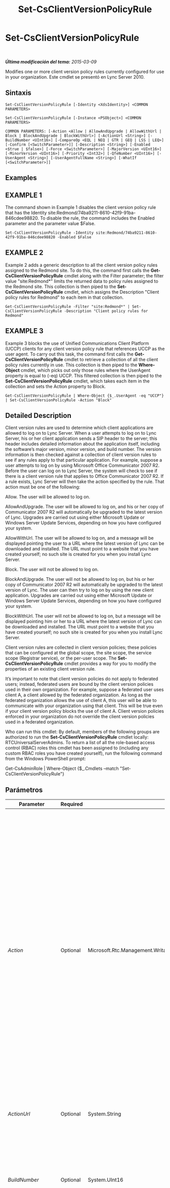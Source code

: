 ﻿---
title: Set-CsClientVersionPolicyRule
TOCTitle: Set-CsClientVersionPolicyRule
ms:assetid: 2e061fa8-bb1a-4382-bb0d-298f81aefb3d
ms:mtpsurl: https://technet.microsoft.com/es-es/library/Gg425790(v=OCS.15)
ms:contentKeyID: 48274797
ms.date: 01/07/2017
mtps_version: v=OCS.15
ms.translationtype: HT
---

# Set-CsClientVersionPolicyRule

 

_**Última modificación del tema:** 2015-03-09_

Modifies one or more client version policy rules currently configured for use in your organization. Este cmdlet se presentó en Lync Server 2010.

## Sintaxis

    Set-CsClientVersionPolicyRule [-Identity <XdsIdentity>] <COMMON PARAMETERS>

    Set-CsClientVersionPolicyRule [-Instance <PSObject>] <COMMON PARAMETERS>

    COMMON PARAMETERS: [-Action <Allow | AllowAndUpgrade | AllowWithUrl | Block | BlockAndUpgrade | BlockWithUrl>] [-ActionUrl <String>] [-BuildNumber <UInt16>] [-CompareOp <EQL | NEQ | GTR | GEQ | LSS | LEQ>] [-Confirm [<SwitchParameter>]] [-Description <String>] [-Enabled <$true | $false>] [-Force <SwitchParameter>] [-MajorVersion <UInt16>] [-MinorVersion <UInt16>] [-Priority <Int32>] [-QfeNumber <UInt16>] [-UserAgent <String>] [-UserAgentFullName <String>] [-WhatIf [<SwitchParameter>]]

## Examples

## EXAMPLE 1

The command shown in Example 1 disables the client version policy rule that has the Identity site:Redmond/74ba9211-8610-42f9-91ba-846cdee98820. To disable the rule, the command includes the Enabled parameter and the parameter value $False.

    Set-CsClientVersionPolicyRule -Identity site:Redmond/74ba9211-8610-42f9-91ba-846cdee98820 -Enabled $False

## EXAMPLE 2

Example 2 adds a generic description to all the client version policy rules assigned to the Redmond site. To do this, the command first calls the **Get-CsClientVersionPolicyRule** cmdlet along with the Filter parameter; the filter value "site:Redmond\*" limits the returned data to policy rules assigned to the Redmond site. This collection is then piped to the **Set-CsClientVersionPolicyRule** cmdlet, which assigns the Description "Client policy rules for Redmond" to each item in that collection.

    Get-CsClientVersionPolicyRule -Filter "site:Redmond*" | Set-CsClientVersionPolicyRule -Description "Client policy rules for Redmond"

## EXAMPLE 3

Example 3 blocks the use of Unified Communications Client Platform (UCCP) clients for any client version policy rule that references UCCP as the user agent. To carry out this task, the command first calls the **Get-CsClientVersionPolicyRule** cmdlet to retrieve a collection of all the client policy rules currently in use. This collection is then piped to the **Where-Object** cmdlet, which picks out only those rules where the UserAgent property is equal to (-eq) UCCP. This filtered collection is then piped to the **Set-CsClientVersionPolicyRule** cmdlet, which takes each item in the collection and sets the Action property to Block.

    Get-CsClientVersionPolicyRule | Where-Object {$_.UserAgent -eq "UCCP"} | Set-CsClientVersionPolicyRule -Action "Block"

## Detailed Description

Client version rules are used to determine which client applications are allowed to log on to Lync Server. When a user attempts to log on to Lync Server, his or her client application sends a SIP header to the server; this header includes detailed information about the application itself, including the software’s major version, minor version, and build number. The version information is then checked against a collection of client version rules to see if any rules apply to that particular application. For example, suppose a user attempts to log on by using Microsoft Office Communicator 2007 R2. Before the user can log on to Lync Server, the system will check to see if there is a client version rule that applies to Office Communicator 2007 R2. If a rule exists, Lync Server will then take the action specified by the rule. That action must be one of the following:

Allow. The user will be allowed to log on.

AllowAndUpgrade. The user will be allowed to log on, and his or her copy of Communicator 2007 R2 will automatically be upgraded to the latest version of Lync. Upgrades are carried out using either Microsoft Update or Windows Server Update Services, depending on how you have configured your system.

AllowWithUrl. The user will be allowed to log on, and a message will be displayed pointing the user to a URL where the latest version of Lync can be downloaded and installed. The URL must point to a website that you have created yourself; no such site is created for you when you install Lync Server.

Block. The user will not be allowed to log on.

BlockAndUpgrade. The user will not be allowed to log on, but his or her copy of Communicator 2007 R2 will automatically be upgraded to the latest version of Lync. The user can then try to log on by using the new client application. Upgrades are carried out using either Microsoft Update or Windows Server Update Services, depending on how you have configured your system.

BlockWithUrl. The user will not be allowed to log on, but a message will be displayed pointing him or her to a URL where the latest version of Lync can be downloaded and installed. The URL must point to a website that you have created yourself; no such site is created for you when you install Lync Server.

Client version rules are collected in client version policies; these policies that can be configured at the global scope, the site scope, the service scope (Registrar service), or the per-user scope. The **Set-CsClientVersionPolicyRule** cmdlet provides a way for you to modify the properties of an existing client version rule.

It’s important to note that client version policies do not apply to federated users; instead, federated users are bound by the client version policies used in their own organization. For example, suppose a federated user uses client A, a client allowed by the federated organization. As long as the federated organization allows the use of client A, this user will be able to communicate with your organization using that client. This will be true even if your client version policy blocks the use of client A. Client version policies enforced in your organization do not override the client version policies used in a federated organization.

Who can run this cmdlet: By default, members of the following groups are authorized to run the **Set-CsClientVersionPolicyRule** cmdlet locally: RTCUniversalServerAdmins. To return a list of all the role-based access control (RBAC) roles this cmdlet has been assigned to (including any custom RBAC roles you have created yourself), run the following command from the Windows PowerShell prompt:

Get-CsAdminRole | Where-Object {$\_.Cmdlets –match "Set-CsClientVersionPolicyRule"}

## Parámetros


<table>
<colgroup>
<col style="width: 25%" />
<col style="width: 25%" />
<col style="width: 25%" />
<col style="width: 25%" />
</colgroup>
<thead>
<tr class="header">
<th>Parameter</th>
<th>Required</th>
<th>Type</th>
<th>Description</th>
</tr>
</thead>
<tbody>
<tr class="odd">
<td><p><em>Action</em></p></td>
<td><p>Optional</p></td>
<td><p>Microsoft.Rtc.Management.WritableConfig.Policy.ClientVersion.Action</p></td>
<td><p>Action to be taken any time the rule is triggered (that is, any time someone attempts to log on by using the specified software). Valid values are:</p>
<p>Allow. The user will be allowed to log on.</p>
<p>AllowWithUrl. The user will be allowed to log on, and a message will be displayed pointing him or her to a URL where the latest version of Lync can be downloaded and installed.</p>
<p>AllowAndUpgrade. The user will be allowed to log on, and his or her copy of Communicator will automatically be upgraded to the latest version of Lync.</p>
<p>Block. The user will not be allowed to log on.</p>
<p>BlockWithUrl. The user will not be allowed to log on, but a message will be displayed pointing him or her to a URL where the latest version of Lync can be downloaded and installed.</p>
<p>BlockAndUpgrade. The user will not be allowed to log on, but his or her copy of Communicator will automatically be upgraded to the latest version of Lync. The user can then try to log on by using the new client application.</p></td>
</tr>
<tr class="even">
<td><p><em>ActionUrl</em></p></td>
<td><p>Optional</p></td>
<td><p>System.String</p></td>
<td><p>URL where users can download the latest version of Lync. This property is required if the Action is set to BlockWithUrl or AllowWithUrl.</p></td>
</tr>
<tr class="odd">
<td><p><em>BuildNumber</em></p></td>
<td><p>Optional</p></td>
<td><p>System.UInt16</p></td>
<td><p>Build number of the software. For example, if your copy of Communicator is version 2.0.6362.111, then the BuildNumber is 6362. Build numbers represent internal versions of the software during the development process, and help to ensure that you are using the final release version as opposed to a pre-release version.</p></td>
</tr>
<tr class="even">
<td><p><em>CompareOp</em></p></td>
<td><p>Optional</p></td>
<td><p>Microsoft.Rtc.Management.WritableConfig.Policy.ClientVersion.CompareOp</p></td>
<td><p>Comparison operator used to determine if the client software attempting to log on was released before, after, or at the same time as the version specified in the rule. Valid values are:</p>
<p>EQL (equal to)</p>
<p>NEQ (not equal to)</p>
<p>GTR (greater than)</p>
<p>GEQ (greater than or equal to)</p>
<p>LSS (less than)</p>
<p>LEQ (less than or equal to)</p></td>
</tr>
<tr class="odd">
<td><p><em>Confirm</em></p></td>
<td><p>Optional</p></td>
<td><p>System.Management.Automation.SwitchParameter</p></td>
<td><p>Se le pedirá confirmación antes de ejecutar el comando.</p></td>
</tr>
<tr class="even">
<td><p><em>Description</em></p></td>
<td><p>Optional</p></td>
<td><p>System.String</p></td>
<td><p>Enables administrators to provide additional information about the client version rule. For example, the Description might include information about who to contact if you believe the rule should be changed.</p></td>
</tr>
<tr class="odd">
<td><p><em>Enabled</em></p></td>
<td><p>Optional</p></td>
<td><p>System.Boolean</p></td>
<td><p>Indicates whether or not the client version rule is to be used. If the Enabled property is set to False the rule will be ignored any time a user attempts to log on with the specified software. The default value is True.</p></td>
</tr>
<tr class="even">
<td><p><em>Force</em></p></td>
<td><p>Optional</p></td>
<td><p>System.Management.Automation.SwitchParameter</p></td>
<td><p>Suppresses the display of any non-fatal error message that might occur when running the command.</p></td>
</tr>
<tr class="odd">
<td><p><em>Identity</em></p></td>
<td><p>Optional</p></td>
<td><p>Microsoft.Rtc.Management.Xds.XdsIdentity</p></td>
<td><p>Unique identifier for the client version policy rule to be modified. The Identity of a client version rule consists of the scope where the rule has been configured plus a globally unique identifier (GUID). That means that a rule will have an Identity similar to this: site:Redmond/1987d3c2-4544-489d-bbe3-59f79f530a83.</p></td>
</tr>
<tr class="even">
<td><p><em>Instance</em></p></td>
<td><p>Optional</p></td>
<td><p>Rule object</p></td>
<td><p>Permite transmitir una referencia a un objeto en el cmdlet en lugar de establecer valores de parámetro independientes.</p></td>
</tr>
<tr class="odd">
<td><p><em>MajorVersion</em></p></td>
<td><p>Optional</p></td>
<td><p>System.UInt16</p></td>
<td><p>Major version of the software. For example, if your copy of Communicator is version 2.0.6362.111, then the MajorVersion is 2. Major versions equate to primary releases of the software.</p></td>
</tr>
<tr class="even">
<td><p><em>MinorVersion</em></p></td>
<td><p>Optional</p></td>
<td><p>System.UInt16</p></td>
<td><p>Minor version of the software. For example, if your copy of Communicator is version 2.0.6362.111, then the MinorVersion is 0. Minor versions equate to interim releases of the software.</p></td>
</tr>
<tr class="odd">
<td><p><em>Priority</em></p></td>
<td><p>Optional</p></td>
<td><p>System.Int32</p></td>
<td><p>Relative priority of the rule. Rules are processed in priority order, with the rule with priority 0 being processed first, the rule with priority 1 being processed second, and so on. If you assign a priority already in use, the new rule will use that priority and other rules will be renumbered accordingly.</p></td>
</tr>
<tr class="even">
<td><p><em>QfeNumber</em></p></td>
<td><p>Optional</p></td>
<td><p>System.UInt16</p></td>
<td><p>Quick fix engineering number of the software. For example, if your copy of Communicator is version 2.0.6362.111, then the QfeNumber is 111. QFE numbers represent planned updates to an application that are made available after the software’s official release.</p></td>
</tr>
<tr class="odd">
<td><p><em>UserAgent</em></p></td>
<td><p>Optional</p></td>
<td><p>System.String</p></td>
<td><p>Designator used to identify the software client. For example, OC is the user agent designation for Communicator. The <strong>Get-CsClientVersionConfiguration</strong> cmdlet provides corresponding friendly names for each user agent designation.</p></td>
</tr>
<tr class="even">
<td><p><em>UserAgentFullName</em></p></td>
<td><p>Optional</p></td>
<td><p>System.String</p></td>
<td><p>Enables administrators to provide a friendly name for the user agent. For example, instead of relying on the user agent UCCP to identify the agent administrators might spell the name out in full: Microsoft Unified Communications Client.</p></td>
</tr>
<tr class="odd">
<td><p><em>WhatIf</em></p></td>
<td><p>Optional</p></td>
<td><p>System.Management.Automation.SwitchParameter</p></td>
<td><p>Describe qué sucedería si se ejecutara el comando sin ejecutarlo realmente.</p></td>
</tr>
</tbody>
</table>


## Input Types

Microsoft.Rtc.Management.WritableConfig.Policy.ClientVersion.Rule object. The **Set-CsClientVersionPolicyRule** cmdlet accepts pipelined instances of the client version rule object.

## Return Types

None. Instead, the **Set-CsClientVersionPolicyRule** cmdlet modifies instances of the Microsoft.Rtc.Management.WritableConfig.Policy.ClientVersion.Rule object.

## Vea también

#### Otros recursos

[Get-CsClientVersionPolicyRule](get-csclientversionpolicyrule.md)  
[New-CsClientVersionPolicyRule](new-csclientversionpolicyrule.md)  
[Set-CsClientVersionPolicyRule](set-csclientversionpolicyrule.md)

